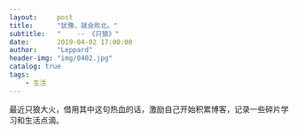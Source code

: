 ```yaml
---
layout:     post
title:      "犹豫，就会败北。"
subtitle:   "    -- 《只狼》"
date:       2019-04-02 17:00:00
author:     "Leppard"
header-img: "img/0402.jpg"
catalog: true
tags:
    - 生活
---
```



 最近只狼大火，借用其中这句热血的话，激励自己开始积累博客，记录一些碎片学习和生活点滴。


